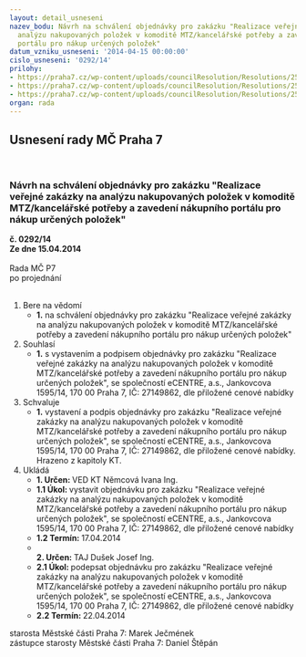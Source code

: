 ```yaml
---
layout: detail_usneseni
nazev_bodu: Návrh na schválení objednávky pro zakázku "Realizace veřejné zakázky na
  analýzu nakupovaných položek v komoditě MTZ/kancelářské potřeby a zavedení nákupního
  portálu pro nákup určených položek"
datum_vzniku_usneseni: '2014-04-15 00:00:00'
cislo_usneseni: '0292/14'
prilohy:
- https://praha7.cz/wp-content/uploads/councilResolution/Resolutions/25089/18-14-1._kryc%c3%ad_list_nab%c3%addky.doc
- https://praha7.cz/wp-content/uploads/councilResolution/Resolutions/25089/18-14-2._pln%c3%a1_moc_pro_obchodn%c3%adho_%c5%99editele_spole%c4%8dnosti.pdf
- https://praha7.cz/wp-content/uploads/councilResolution/Resolutions/25089/18-14-3._v%c3%bdpis_z_obchod.rejst%c5%99%c3%adku.pdf
organ: rada
---
```

<div id="ucUsn_pList" class="usn">
	<span><h2>Usnesení rady MČ Praha 7 </h2>
<br></span><div class="standBody">
<span><h3>Návrh na schválení objednávky pro zakázku "Realizace veřejné zakázky na analýzu nakupovaných položek v komoditě MTZ/kancelářské potřeby a zavedení nákupního portálu pro nákup určených položek"</h3></span><div class="center">
		<strong>č. 0292/14</strong><br>
	</div>
<div class="center">
		<strong>Ze dne 15.04.2014</strong><br><br>
	</div>Rada MČ P7<br> po projednání<br><br><ol>
<li>Bere na vědomí<ul><li>
<strong>1.</strong> na schválení objednávky pro zakázku "Realizace veřejné zakázky na analýzu nakupovaných položek v komoditě MTZ/kancelářské potřeby a zavedení nákupního portálu pro nákup určených položek"</li></ul>
</li>
<li>Souhlasí<ul><li>
<strong>1.</strong> s vystavením a podpisem objednávky pro zakázku "Realizace veřejné zakázky na analýzu nakupovaných položek v komoditě MTZ/kancelářské potřeby a zavedení nákupního portálu pro nákup určených položek", se společností eCENTRE, a.s., Jankovcova 1595/14, 170 00 Praha 7, IČ: 27149862, dle přiložené cenové nabídky</li></ul>
</li>
<li>Schvaluje<ul><li>
<strong>1.</strong> vystavení a podpis objednávky pro zakázku "Realizace veřejné zakázky na analýzu nakupovaných položek v komoditě MTZ/kancelářské potřeby a zavedení nákupního portálu pro nákup určených položek", se společností eCENTRE, a.s., Jankovcova 1595/14, 170 00 Praha 7, IČ: 27149862, dle přiložené cenové nabídky. Hrazeno z kapitoly KT. </li></ul>
</li>
<li>Ukládá<ul>
<li>
<strong>1. Určen: </strong>VED KT Němcová Ivana Ing.</li>
<li>
<strong>1.1 Úkol: </strong>vystavit objednávku pro zakázku "Realizace veřejné zakázky na analýzu nakupovaných položek v komoditě MTZ/kancelářské potřeby a zavedení nákupního portálu pro nákup určených položek", se společností eCENTRE, a.s., Jankovcova 1595/14, 170 00 Praha 7, IČ: 27149862, dle přiložené cenové nabídky</li>
<li>
<strong>1.2 Termín: </strong>17.04.2014</li>
<li>
<strong><br>2. Určen: </strong>TAJ Dušek Josef Ing.</li>
<li>
<strong>2.1 Úkol: </strong>podepsat objednávku pro zakázku "Realizace veřejné zakázky na analýzu nakupovaných položek v komoditě MTZ/kancelářské potřeby a zavedení nákupního portálu pro nákup určených položek", se společností eCENTRE, a.s., Jankovcova 1595/14, 170 00 Praha 7, IČ: 27149862, dle přiložené cenové nabídky</li>
<li>
<strong>2.2 Termín: </strong>22.04.2014</li>
</ul>
</li>
</ol>starosta Městské části Praha 7: Marek Ječmének<br>zástupce starosty Městské části Praha 7: Daniel Štěpán 
</div>
</div>